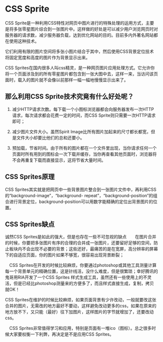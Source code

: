 # CSS Sprite
CSS Sprite是一种利用CSS特性对网页中图片进行的特殊处理的运用方式，主要是将多张零星图片综合到一张图片中。这样做的好处是可以减少用户浏览网页时对服务器的请求数，减少服务器负载，达到优化网站的目的。目前多内外著名网站都在使用这种技术。

它们利用有限的图片空间将多张小图片结合于其中，然后使用CSS背景定位技术将固定宽度和高度的图片作为背景显示出来。

CSS Sprites在国内很多人叫css精灵，是一种网页图片应用处理方式。它允许你将一个页面涉及到的所有零星图片都包含到一张大图中去，这样一来，当访问该页面时，载入的图片就不会像以前那样一幅一幅地慢慢显示出来了。

## 那么利用CSS Sprite技术究竟有什么好处呢？

1. 减少HTTP请求次数。每下载一个小图标浏览器都会向服务器发布一次HTTP请求，每次请求都会花费一定的时间，而CSS Sprite则只需要一次HTTP请求即可；

1. 减少图片文件大小。虽然Spirit Image比所有图片加起来的尺寸都长都宽，但是文件大小却要比他们的总和还要小。

1. 预加载，节省时间。由于所有的图片都在一个文件里出现，当你请求任何一个页面时所有用到的图标会一次下载并缓存，当你再查看其他页面时，浏览器将不会再重复下载而直接显示，这将节省大量时间。

## CSS Sprites原理

CSS Sprites其实就是把网页中一些背景图片整合到一张图片文件中，再利用CSS的“background-image”，“background- repeat”，“background-position”的组合进行背景定位，background-position可以用数字能精确的定位出背景图片的位置。

## CSS Sprites缺点

诚然CSS Sprites是如此的强大，但是也存在一些不可忽视的缺点　　在图片合并的时候，你要把多张图片有序的合理的合并成一张图片，还要留好足够的空间，防止板块内不会出现不必要的背景；这些还好，最痛苦的是在宽屏，高分辨率的屏幕下的自适应页面，你的图片如果不够宽，很容易出现背景断裂；

　CSS Sprites在开发的时候比较麻烦，你要通过photoshop或其他工具测量计算每一个背景单元的精确位置，这是针线活，没什么难度，但是很繁琐；幸好腾讯的鬼哥用RIA开发了一个CSS Sprites 样式生成工具，虽然还有一些使用上的不灵活，但是已经比photoshop测量来的方便多了，而且样式直接生成，复制，拷贝就OK！

CSS Sprites在维护的时候比较麻烦，如果页面背景有少许改动，一般就要改这张合并的图片，无需改的地方最好不要动，这样避免改动更多的css，如果在原来的地方放不下，又只能（最好）往下加图片，这样图片的字节就增加了，还要改动css。

　CSS Sprites非常值得学习和应用，特别是页面有一堆ico（图标）。总之很多时候大家要权衡一下利弊，再决定是不是应用CSS Sprites。
